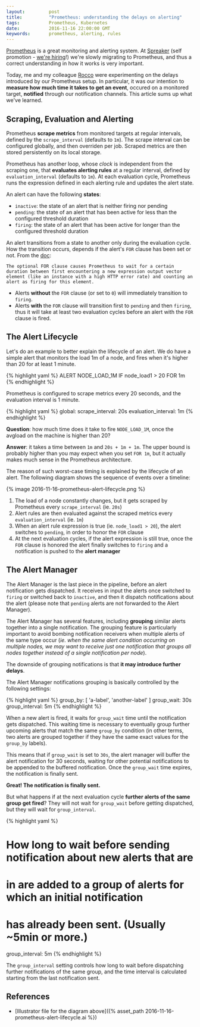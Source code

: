 ```yaml
---
layout:         post
title:          "Prometheus: understanding the delays on alerting"
tags:           Prometheus, Kubernetes
date:           2016-11-16 22:00:00 GMT
keywords:       prometheus, alerting, rules
---
```



[Prometheus](https://prometheus.io) is a great monitoring and alerting system. At [Spreaker](https://www.spreaker.com) (self promotion - [we're hiring](https://www.spreaker.com/jobs/devop)!) we're slowly migrating to Prometheus, and thus a correct understanding in how it works is very important.

Today, me and my colleague [Rocco](https://medium.com/@roccozanni) were experimenting on the delays introduced by our Prometheus setup. In particular, it was our intention to **measure how much time it takes to get an event**, occured on a monitored target, **notified** through our notification channels. This article sums up what we've learned.


## Scraping, Evaluation and Alerting

Prometheus **scrape metrics** from monitored targets at regular intervals, defined by the `scrape_interval` (defaults to `1m`). The scrape interval can be configured globally, and then overriden per job. Scraped metrics are then stored persistently on its local storage.

Prometheus has another loop, whose _clock_ is independent from the scraping one, that **evaluates alerting rules** at a regular interval, defined by `evaluation_interval` (defaults to `1m`). At each evaluation cycle, Prometheus runs the expression defined in each alerting rule and updates the alert state.

An alert can have the following **states**:

- `inactive`: the state of an alert that is neither firing nor pending
- `pending`: the state of an alert that has been active for less than the configured threshold duration
- `firing`: the state of an alert that has been active for longer than the configured threshold duration

An alert transitions from a state to another only during the evaluation cycle. How the transition occurs, depends if the alert's `FOR` clause has been set or not. From the [doc](https://prometheus.io/docs/alerting/rules/):

```
The optional FOR clause causes Prometheus to wait for a certain duration between first encountering a new expression output vector element (like an instance with a high HTTP error rate) and counting an alert as firing for this element.
```

- Alerts **without** the `FOR` clause (or set to `0`) will immediately transition to `firing`.
- Alerts **with** the `FOR` clause will transition first to `pending` and then `firing`, thus it will take at least two evaluation cycles before an alert with the `FOR` clause is fired.


## The Alert Lifecycle

Let's do an example to better explain the lifecycle of an alert. We do have a simple alert that monitors the load 1m of a node, and fires when it's higher than 20 for at least 1 minute.

{% highlight yaml %}
ALERT NODE_LOAD_1M
  IF node_load1 > 20
  FOR 1m
{% endhighlight %}

Prometheus is configured to scrape metrics every 20 seconds, and the evaluation interval is 1 minute.

{% highlight yaml %}
global:
  scrape_interval: 20s
  evaluation_interval: 1m
{% endhighlight %}

**Question**: how much time does it take to fire `NODE_LOAD_1M`, once the avgload on the machine is higher than 20?

**Answer**: it takes a time between `1m` and `20s + 1m + 1m`. The upper bound is probably higher than you may expect when you set `FOR 1m`, but it actually makes much sense in the Prometheus architecture.

The reason of such worst-case timing is explained by the lifecycle of an alert. The following diagram shows the sequence of events over a timeline:

{% image 2016-11-16-prometheus-alert-lifecycle.png %}

1. The load of a node constantly changes, but it gets scraped by Prometheus every `scrape_interval` (ie. `20s`)
2. Alert rules are then evaluated against the scraped metrics every `evaluation_interval` (ie. `1m`)
3. When an alert rule expression is true (ie. `node_load1 > 20`), the alert switches to `pending`, in order to honor the `FOR` clause
4. At the next evaluation cycles, if the alert expression is still true, once the `FOR` clause is honored the alert finally switches to `firing` and a notification is pushed to the **alert manager**


## The Alert Manager

The Alert Manager is the last piece in the pipeline, before an alert notification gets dispatched. It receives in input the alerts once switched to `firing` or switched back to `inactive`, and then it dispatch notifications about the alert (please note that `pending` alerts are not forwarded to the Alert Manager).

The Alert Manager has several features, including **grouping** similar alerts together into a single notification. The grouping feature is particularly important to avoid bombing notification receivers when multiple alerts of the same type occur (_ie. when the same alert condition occurring on multiple nodes, we may want to receive just one notification that groups all nodes together instead of a single notification per node_).

The downside of grouping notifications is that **it may introduce further delays**.

The Alert Manager notifications grouping is basically controlled by the following settings:

{% highlight yaml %}
group_by: [ 'a-label', 'another-label' ]
group_wait: 30s
group_interval: 5m
{% endhighlight %}

When a new alert is fired, it waits for `group_wait` time until the notification gets dispatched. This waiting time is necessary to eventually group further upcoming alerts that match the same `group_by` condition (in other terms, two alerts are grouped together if they have the same exact values for the `group_by` labels).

This means that if `group_wait` is set to `30s`, the alert manager will buffer the alert notification for 30 seconds, waiting for other potential notifications to be appended to the buffered notification. Once the `group_wait` time expires, the notification is finally sent.

**Great! The notification is finally sent.**

But what happens if at the next evaluation cycle **further alerts of the same group get fired**? They will not wait for `group_wait` before getting dispatched, but they will wait for `group_interval`.

{% highlight yaml %}
# How long to wait before sending notification about new alerts that are
# in are added to a group of alerts for which an initial notification
# has already been sent. (Usually ~5min or more.)
group_interval: 5m
{% endhighlight %}

The `group_interval` setting controls how long to wait before dispatching further notifications of the same group, and the time interval is calculated starting from the last notification sent.


## References

- [Illustrator file for the diagram above]({% asset_path 2016-11-16-prometheus-alert-lifecycle.ai %})
